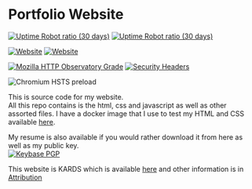 # Portfolio Website

[![Uptime Robot ratio (30 days)](https://img.shields.io/uptimerobot/ratio/m782036015-8fcc23e2895b73af1e1cd132?label=Firebase%20Uptime)](https://www.jwhite.network) [![Uptime Robot ratio (30 days)](https://img.shields.io/uptimerobot/ratio/m782036017-2cdb6d8199d03d2fbf4bf8d7?label=Self-Hosted%20Uptime)](https://portfolio.jwhite.network)

[![Website](https://img.shields.io/website/https/www.jwhite.network?down_message=offline&label=Firebase&up_message=online)](https://www.jwhite.network) [![Website](https://img.shields.io/website/https/portfolio.jwhite.network?down_message=offline&label=Self-Hosted&up_message=online)](https://portfolio.jwhite.network)

[![Mozilla HTTP Observatory Grade](https://img.shields.io/mozilla-observatory/grade/portfolio.jwhite.network?publish)](https://observatory.mozilla.org/analyze/www.jwhite.network) [![Security Headers](https://img.shields.io/security-headers?style=flat-square&url=https%3A%2F%2Fwww.jwhite.network)](https://securityheaders.com/?q=www.jwhite.network&followRedirects=on)

![Chromium HSTS preload](https://img.shields.io/hsts/preload/www.jwhite.network?style=flat-square)

This is source code for my website.  
All this repo contains is the html, css and javascript as well as other assorted files. I have a docker image that I use to test my HTML and CSS available [here](https://github.com/Cyb3r-Jak3/html5validator-docker).

My resume is also available if you would rather download it from here as well as my public key.  
[![Keybase PGP](https://img.shields.io/keybase/pgp/jake1st)](https://keyserver.ubuntu.com/pks/lookup?search=0x1804B469&fingerprint=on&op=index)

This website is KARDS which is available [here](https://www.styleshout.com/free-templates/kards/) and other information is in [Attribution](Attribution.txt)
